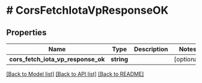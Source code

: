 # # CorsFetchIotaVpResponseOK

## Properties

Name | Type | Description | Notes
------------ | ------------- | ------------- | -------------
**cors_fetch_iota_vp_response_ok** | **string** |  | [optional]

[[Back to Model list]](../../README.md#models) [[Back to API list]](../../README.md#endpoints) [[Back to README]](../../README.md)
